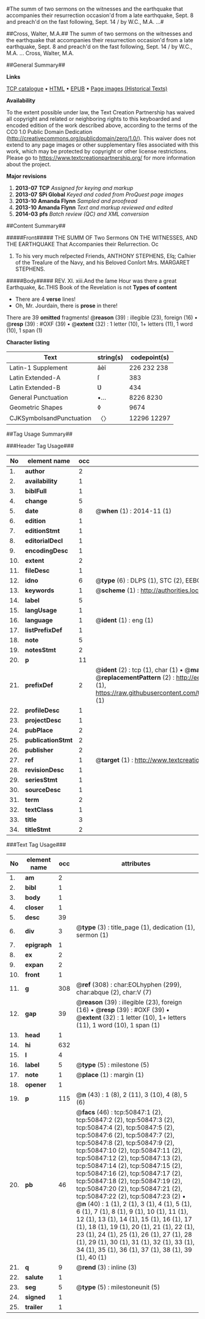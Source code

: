 #The summ of two sermons on the witnesses and the earthquake that accompanies their resurrection occasion'd from a late earthquake, Sept. 8 and preach'd on the fast following, Sept. 14 / by W.C., M.A. ...#

##Cross, Walter, M.A.##
The summ of two sermons on the witnesses and the earthquake that accompanies their resurrection occasion'd from a late earthquake, Sept. 8 and preach'd on the fast following, Sept. 14 / by W.C., M.A. ...
Cross, Walter, M.A.

##General Summary##

**Links**

[TCP catalogue](http://www.ota.ox.ac.uk/tcp/)  • 
[HTML](http://tei.it.ox.ac.uk/tcp/Texts-HTML/free/A35/A35177.html)  • 
[EPUB](http://tei.it.ox.ac.uk/tcp/Texts-EPUB/free/A35/A35177.epub) • 
[Page images (Historical Texts)](https://historicaltexts.jisc.ac.uk/eebo-11911885e)

**Availability**

To the extent possible under law, the Text Creation Partnership has waived all copyright and related or neighboring rights to this keyboarded and encoded edition of the work described above, according to the terms of the CC0 1.0 Public Domain Dedication (http://creativecommons.org/publicdomain/zero/1.0/). This waiver does not extend to any page images or other supplementary files associated with this work, which may be protected by copyright or other license restrictions. Please go to https://www.textcreationpartnership.org/ for more information about the project.

**Major revisions**

1. __2013-07__ __TCP__ *Assigned for keying and markup*
1. __2013-07__ __SPi Global__ *Keyed and coded from ProQuest page images*
1. __2013-10__ __Amanda Flynn__ *Sampled and proofread*
1. __2013-10__ __Amanda Flynn__ *Text and markup reviewed and edited*
1. __2014-03__ __pfs__ *Batch review (QC) and XML conversion*

##Content Summary##

#####Front#####
THE SUMM OF Two Sermons ON THE WITNESSES, AND THE EARTHQUAKE That Accompanies their Reſurrection. Oc
1. To his very much reſpected Friends, ANTHONY STEPHENS, Eſq; Caſhier of the Treaſure of the Navy, and his Beloved Conſort Mrs. MARGARET STEPHENS.

#####Body#####
REV. XI. xiii.And the ſame Hour was there a great Earthquake, &c.THIS Book of the Revelation is not 
**Types of content**

  * There are 4 **verse** lines!
  * Oh, Mr. Jourdain, there is **prose** in there!

There are 39 **omitted** fragments! 
 @__reason__ (39) : illegible (23), foreign (16)  •  @__resp__ (39) : #OXF (39)  •  @__extent__ (32) : 1 letter (10), 1+ letters (11), 1 word (10), 1 span (1)

**Character listing**


|Text|string(s)|codepoint(s)|
|---|---|---|
|Latin-1 Supplement|âèî|226 232 238|
|Latin Extended-A|ſ|383|
|Latin Extended-B|Ʋ|434|
|General Punctuation|•…|8226 8230|
|Geometric Shapes|◊|9674|
|CJKSymbolsandPunctuation|〈〉|12296 12297|

##Tag Usage Summary##

###Header Tag Usage###

|No|element name|occ|attributes|
|---|---|---|---|
|1.|__author__|2||
|2.|__availability__|1||
|3.|__biblFull__|1||
|4.|__change__|5||
|5.|__date__|8| @__when__ (1) : 2014-11 (1)|
|6.|__edition__|1||
|7.|__editionStmt__|1||
|8.|__editorialDecl__|1||
|9.|__encodingDesc__|1||
|10.|__extent__|2||
|11.|__fileDesc__|1||
|12.|__idno__|6| @__type__ (6) : DLPS (1), STC (2), EEBO-CITATION (1), OCLC (1), VID (1)|
|13.|__keywords__|1| @__scheme__ (1) : http://authorities.loc.gov/ (1)|
|14.|__label__|5||
|15.|__langUsage__|1||
|16.|__language__|1| @__ident__ (1) : eng (1)|
|17.|__listPrefixDef__|1||
|18.|__note__|5||
|19.|__notesStmt__|2||
|20.|__p__|11||
|21.|__prefixDef__|2| @__ident__ (2) : tcp (1), char (1)  •  @__matchPattern__ (2) : ([0-9\-]+):([0-9IVX]+) (1), (.+) (1)  •  @__replacementPattern__ (2) : http://eebo.chadwyck.com/downloadtiff?vid=$1&page=$2 (1), https://raw.githubusercontent.com/textcreationpartnership/Texts/master/tcpchars.xml#$1 (1)|
|22.|__profileDesc__|1||
|23.|__projectDesc__|1||
|24.|__pubPlace__|2||
|25.|__publicationStmt__|2||
|26.|__publisher__|2||
|27.|__ref__|1| @__target__ (1) : http://www.textcreationpartnership.org/docs/. (1)|
|28.|__revisionDesc__|1||
|29.|__seriesStmt__|1||
|30.|__sourceDesc__|1||
|31.|__term__|2||
|32.|__textClass__|1||
|33.|__title__|3||
|34.|__titleStmt__|2||


###Text Tag Usage###

|No|element name|occ|attributes|
|---|---|---|---|
|1.|__am__|2||
|2.|__bibl__|1||
|3.|__body__|1||
|4.|__closer__|1||
|5.|__desc__|39||
|6.|__div__|3| @__type__ (3) : title_page (1), dedication (1), sermon (1)|
|7.|__epigraph__|1||
|8.|__ex__|2||
|9.|__expan__|2||
|10.|__front__|1||
|11.|__g__|308| @__ref__ (308) : char:EOLhyphen (299), char:abque (2), char:V (7)|
|12.|__gap__|39| @__reason__ (39) : illegible (23), foreign (16)  •  @__resp__ (39) : #OXF (39)  •  @__extent__ (32) : 1 letter (10), 1+ letters (11), 1 word (10), 1 span (1)|
|13.|__head__|1||
|14.|__hi__|632||
|15.|__l__|4||
|16.|__label__|5| @__type__ (5) : milestone (5)|
|17.|__note__|1| @__place__ (1) : margin (1)|
|18.|__opener__|1||
|19.|__p__|115| @__n__ (43) : 1 (8), 2 (11), 3 (10), 4 (8), 5 (6)|
|20.|__pb__|46| @__facs__ (46) : tcp:50847:1 (2), tcp:50847:2 (2), tcp:50847:3 (2), tcp:50847:4 (2), tcp:50847:5 (2), tcp:50847:6 (2), tcp:50847:7 (2), tcp:50847:8 (2), tcp:50847:9 (2), tcp:50847:10 (2), tcp:50847:11 (2), tcp:50847:12 (2), tcp:50847:13 (2), tcp:50847:14 (2), tcp:50847:15 (2), tcp:50847:16 (2), tcp:50847:17 (2), tcp:50847:18 (2), tcp:50847:19 (2), tcp:50847:20 (2), tcp:50847:21 (2), tcp:50847:22 (2), tcp:50847:23 (2)  •  @__n__ (40) : 1 (1), 2 (1), 3 (1), 4 (1), 5 (1), 6 (1), 7 (1), 8 (1), 9 (1), 10 (1), 11 (1), 12 (1), 13 (1), 14 (1), 15 (1), 16 (1), 17 (1), 18 (1), 19 (1), 20 (1), 21 (1), 22 (1), 23 (1), 24 (1), 25 (1), 26 (1), 27 (1), 28 (1), 29 (1), 30 (1), 31 (1), 32 (1), 33 (1), 34 (1), 35 (1), 36 (1), 37 (1), 38 (1), 39 (1), 40 (1)|
|21.|__q__|9| @__rend__ (3) : inline (3)|
|22.|__salute__|1||
|23.|__seg__|5| @__type__ (5) : milestoneunit (5)|
|24.|__signed__|1||
|25.|__trailer__|1||
